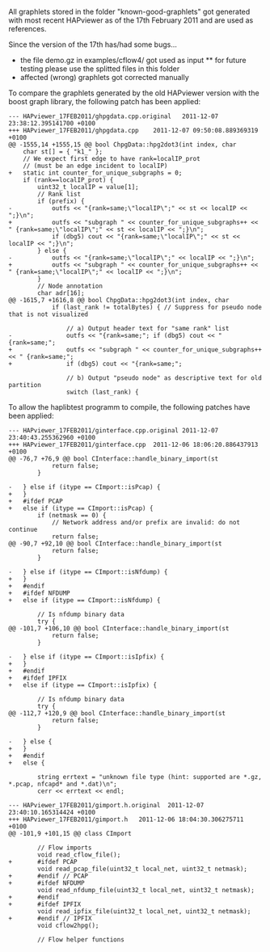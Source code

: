 All graphlets stored in the folder "known-good-graphlets" got generated with most recent HAPviewer as of the 17th February 2011 and are used as references.

Since the version of the 17th has/had some bugs...
* the file demo.gz in examples/cflow4/ got used as input
** for future testing please use the splitted files in this folder
* affected (wrong) graphlets got corrected manually

To compare the graphlets generated by the old HAPviewer version with the boost graph library, the following patch has been applied:

	--- HAPviewer_17FEB2011/ghpgdata.cpp.original	2011-12-07 23:38:12.395141700 +0100
	+++ HAPviewer_17FEB2011/ghpgdata.cpp	2011-12-07 09:50:08.889369319 +0100
	@@ -1555,14 +1555,15 @@ bool ChpgData::hpg2dot3(int index, char
	 	char st[] = { "k1_" };
	 	// We expect first edge to have rank=localIP_prot
	 	// (must be an edge incident to localIP)
	+	static int counter_for_unique_subgraphs = 0;
	 	if (rank==localIP_prot) {
	 		uint32_t localIP = value[1];
	 		// Rank list
	 		if (prefix) {
	-			outfs << "{rank=same;\"localIP\";" << st << localIP << ";}\n";
	+			outfs << "subgraph " << counter_for_unique_subgraphs++ << " {rank=same;\"localIP\";" << st << localIP << ";}\n";
	 			if (dbg5) cout << "{rank=same;\"localIP\";" << st << localIP << ";}\n";
	 		} else {
	-			outfs << "{rank=same;\"localIP\";" << localIP << ";}\n";
	+			outfs << "subgraph " << counter_for_unique_subgraphs++ << " {rank=same;\"localIP\";" << localIP << ";}\n";
	 		}
	 		// Node annotation
	 		char adr[16];
	@@ -1615,7 +1616,8 @@ bool ChpgData::hpg2dot3(int index, char
	 			if (last_rank != totalBytes) { // Suppress for pseudo node that is not visualized
	 
	 				// a) Output header text for "same rank" list
	-				outfs << "{rank=same;"; if (dbg5) cout << "{rank=same;";
	+				outfs << "subgraph " << counter_for_unique_subgraphs++ << " {rank=same;";
	+				if (dbg5) cout << "{rank=same;";
	 
	 				// b) Output "pseudo node" as descriptive text for old partition
	 				switch (last_rank) {

To allow the haplibtest programm to compile, the following patches have been applied:

	--- HAPviewer_17FEB2011/ginterface.cpp.original	2011-12-07 23:40:43.255362960 +0100
	+++ HAPviewer_17FEB2011/ginterface.cpp	2011-12-06 18:06:20.886437913 +0100
	@@ -76,7 +76,9 @@ bool CInterface::handle_binary_import(st
	 			return false;
	 		}
	 
	-	} else if (itype == CImport::isPcap) {
	+	} 
	+	#ifdef PCAP
	+	else if (itype == CImport::isPcap) {
	 		if (netmask == 0) {
	 			// Network address and/or prefix are invalid: do not continue
	 			return false;
	@@ -90,7 +92,10 @@ bool CInterface::handle_binary_import(st
	 			return false;
	 		}
	 
	-	} else if (itype == CImport::isNfdump) {
	+	} 
	+	#endif
	+	#ifdef NFDUMP
	+	else if (itype == CImport::isNfdump) {
	 
	 		// Is nfdump binary data
	 		try {
	@@ -101,7 +106,10 @@ bool CInterface::handle_binary_import(st
	 			return false;
	 		}
	 
	-	} else if (itype == CImport::isIpfix) {
	+	}
	+	#endif
	+	#ifdef IPFIX
	+	else if (itype == CImport::isIpfix) {
	 
	 		// Is nfdump binary data
	 		try {
	@@ -112,7 +120,9 @@ bool CInterface::handle_binary_import(st
	 			return false;
	 		}
	 
	-	} else {
	+	}
	+	#endif
	+	else {
	 
	 		string errtext = "unknown file type (hint: supported are *.gz, *.pcap, nfcapd* and *.dat)\n";
	 		cerr << errtext << endl;

	--- HAPviewer_17FEB2011/gimport.h.original	2011-12-07 23:40:10.165314424 +0100
	+++ HAPviewer_17FEB2011/gimport.h	2011-12-06 18:04:30.306275711 +0100
	@@ -101,9 +101,15 @@ class CImport
	 
	 		// Flow imports
	 		void read_cflow_file();
	+		#ifdef PCAP
	 		void read_pcap_file(uint32_t local_net, uint32_t netmask);
	+		#endif // PCAP
	+		#ifdef NFDUMP
	 		void read_nfdump_file(uint32_t local_net, uint32_t netmask);			
	+		#endif
	+		#ifdef IPFIX
	 		void read_ipfix_file(uint32_t local_net, uint32_t netmask);	
	+		#endif // IPFIX
	 		void cflow2hpg();
	 
	 		// Flow helper functions


